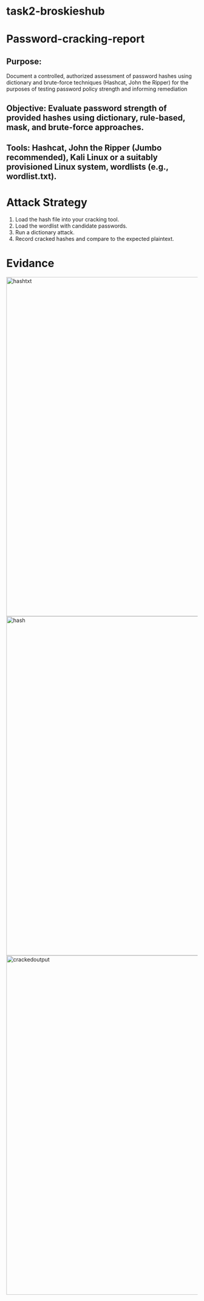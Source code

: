 # task2-broskieshub
# Password-cracking-report
## Purpose: 
Document a controlled, authorized assessment of password hashes using dictionary and brute-force techniques (Hashcat, John the Ripper) for the purposes of testing password policy strength and informing remediation

## Objective: Evaluate password strength of provided hashes using dictionary, rule-based, mask, and brute-force approaches.

## Tools: Hashcat, John the Ripper (Jumbo recommended), Kali Linux or a suitably provisioned Linux system, wordlists (e.g., wordlist.txt).
# Attack Strategy
1. Load the hash file into your cracking tool.
2. Load the wordlist with candidate passwords.
3. Run a dictionary attack.
4. Record cracked hashes and compare to the expected plaintext.

# Evidance
 <img width="1920" height="892" alt="hashtxt" src="https://github.com/user-attachments/assets/b6048518-cbab-47c0-be32-c3b3f9945337" />
<img width="1920" height="892" alt="hash" src="https://github.com/user-attachments/assets/c6d2594d-c245-4e6c-bc77-1d1ac14ebb5a" />
<img width="1920" height="892" alt="crackedoutput" src="https://github.com/user-attachments/assets/3bbeaf70-3aa6-4c34-a5a0-54a72a644eef" />

